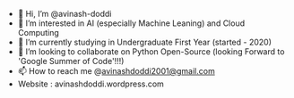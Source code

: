 - 👋 Hi, I’m @avinash-doddi
- 👀 I’m interested in AI (especially Machine Leaning) and Cloud Computing
- 🌱 I’m currently studying in Undergraduate First Year (started - 2020)
- 💞️ I’m looking to collaborate on Python Open-Source (looking Forward to 'Google Summer of Code'!!!)
- 📫 How to reach me @avinashdoddi2001@gmail.com
- Website : avinashdoddi.wordpress.com

<!---
avinash-doddi/avinash-doddi is a ✨ special ✨ repository because its `README.md` (this file) appears on your GitHub profile.
You can click the Preview link to take a look at your changes.
--->
